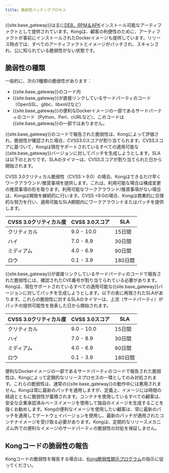 ```yaml
---
title: 脆弱性パッチングプロセス
---
```


{{site.base_gateway}}は主に[DEB、RPM＆APK](/gateway/{{page.release}}/support-policy/#supported-versions)インストール可能なアーティファクトとして提供されています。Kongは、顧客の利便性のために、アーティファクトが事前にインストールされたDockerイメージも提供しています。リリース時点では、すべてのアーティファクトとイメージがパッチされ、スキャンされ、公に知られている脆弱性がない状態です。

## 脆弱性の種類

一般的に、次の3種類の脆弱性があります：
* {{site.base_gateway}}のコード内
* {{site.base_gateway}}が直接リンクしているサードパーティのコード（OpenSSL、glibc、libxml2など）
* {{site.base_gateway}}の便利なDockerイメージの一部であるサードパーティのコード（Python、Perl、cURLなど）。このコードは{{site.base_gateway}}の一部ではありません。

{{site.base_gateway}}のコードで報告された脆弱性は、Kongによって評価され、脆弱性が確認された場合、CVSS3.0スコアが割り当てられます。CVSSスコアに基づいて、Kongは現在サポートされているすべての適用可能な{{site.base_gateway}}バージョンに対してパッチを生成しようとします。SLAは以下のとおりです。SLAのタイマーは、CVSSスコアが割り当てられた日から開始されます。

CVSS 3.0クリティカル脆弱性（CVSS > 9.0）の場合、Kongはできるだけ早くワークアラウンド/推奨事項を提供します。これは、利用可能な場合は構成変更の推奨事項の形を取ります。利用可能なワークアラウンド/推奨事項がない場合は、Kongは開発を継続的に行います。CVSS <9.0の場合、Kongは商業的に合理的な努力を行い、適用可能なSLA期間内にワークアラウンドまたはパッチを提供します。

|  CVSS 3.0クリティカル度 | CVSS 3.0スコア |  SLA |
|---|---|---|
| クリティカル  | 9.0 - 10.0  |  15日間 |
| ハイ  |  7.0 - 8.9 |  30日間 |
|  ミディアム |  4.0 - 6.9 |  90日間 |
|  ロウ |  0.1 - 3.9 | 180日間  |


{{site.base_gateway}}が直接リンクしているサードパーティのコードで報告された脆弱性には、確認されたCVE番号が割り当てられている必要があります。Kongは、現在サポートされているすべての適用可能な{{site.base_gateway}}バージョンに対してパッチを生成しようとします。以下の表に再現されたSLAがあります。これらの脆弱性に対するSLAのタイマーは、上流（サードパーティ）がパッチの提供可能性を発表した日から開始されます。

|  CVSS 3.0クリティカル度 | CVSS 3.0スコア |  SLA |
|---|---|---|
| クリティカル  | 9.0 - 10.0  |  15日間 |
| ハイ  |  7.0 - 8.9 |  30日間 |
|  ミディアム |  4.0 - 6.9 |  90日間 |
|  ロウ |  0.1 - 3.9 | 180日間  |


便利なDockerイメージの一部であるサードパーティのコードで報告された脆弱性は、Kongによって定期的なリリースプロセスの一環としてのみ対処されます。これらの脆弱性は、通常の{{site.base_gateway}}の動作中には悪用されません。Kongは常に最新のパッチを適用しますが、定義上、イメージには時間の経過とともに脆弱性が蓄積されます。コンテナを使用しているすべての顧客は、安全な企業承認済みベースイメージを使用して独自のイメージを生成することを強くお勧めします。Kongの便利なイメージを使用したい顧客は、常に最新のパッチを適用してゲートウェイバージョンを使用し、最新のパッチが適用されたコンテナイメージを受け取る必要があります。Kongは、定期的なリリースメカニズム外での便利なイメージのサードパーティの脆弱性の対処を保証しません。

## Kongコードの脆弱性の報告

Kongコードの脆弱性を報告する場合は、[Kong脆弱性開示プログラム](https://konghq.com/compliance/bug-bounty)の指示に従ってください。

